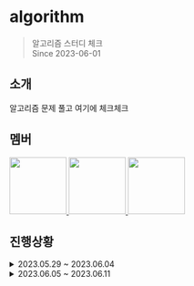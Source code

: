 # algorithm

> 알고리즘 스터디 체크   
Since 2023-06-01

<p align="center">
</p>

## 소개

알고리즘 문제 풀고 여기에 체크체크

## 멤버

<p>
<a href="https://github.com/gyeongmin1120">
  <img src="https://github.com/gyeongmin1120.png" width="100">
</a>
<a href="https://github.com/Chan-Pumpkin">
  <img src="https://github.com/Chan-Pumpkin.png" width="100">
</a>
<a href="https://github.com/kitseok">
  <img src="https://github.com/kitseok.png" width="100">
</a>
</p>

## 진행상황

<details>
  <summary>2023.05.29 ~ 2023.06.04</summary>
  <div markdown="1">
    
  ### 박기석
  :book: 프로그래머스 JAVA

  | 레벨 | 진행 상황 |
  | --- | --- |
  | Lv. |     |
  | Lv. |     |
    
  <br/>

  ### 박찬호
  :book: 프로그래머스 JAVA

  | 레벨 | 진행 상황 |
  | --- | --- |
  | Lv. |     |
  | Lv. |     |
    
  <br/>

  ### 유경민
  :book: 프로그래머스 JAVA

  | 레벨 | 진행 상황 |
  | --- | --- |
  | Lv.0 | [배열만들기 1](https://github.com/gyeongmin1120/Code-Test/tree/main/%ED%94%84%EB%A1%9C%EA%B7%B8%EB%9E%98%EB%A8%B8%EC%8A%A4/lv0/181901.%E2%80%85%EB%B0%B0%EC%97%B4%E2%80%85%EB%A7%8C%EB%93%A4%EA%B8%B0%E2%80%851) |
  | Lv.0 | [n개 간격의 원소들](https://github.com/gyeongmin1120/Code-Test/tree/main/%ED%94%84%EB%A1%9C%EA%B7%B8%EB%9E%98%EB%A8%B8%EC%8A%A4/lv0/181888.%E2%80%85n%EA%B0%9C%E2%80%85%EA%B0%84%EA%B2%A9%EC%9D%98%E2%80%85%EC%9B%90%EC%86%8C%EB%93%A4) |
  | Lv.0 | [길이에 따른 연산](https://github.com/gyeongmin1120/Code-Test/tree/main/%ED%94%84%EB%A1%9C%EA%B7%B8%EB%9E%98%EB%A8%B8%EC%8A%A4/lv0/181879.%E2%80%85%EA%B8%B8%EC%9D%B4%EC%97%90%E2%80%85%EB%94%B0%EB%A5%B8%E2%80%85%EC%97%B0%EC%82%B0) |
  | Lv.0 | [원소들의 곱과 합](https://github.com/gyeongmin1120/Code-Test/tree/main/%ED%94%84%EB%A1%9C%EA%B7%B8%EB%9E%98%EB%A8%B8%EC%8A%A4/lv0/181929.%E2%80%85%EC%9B%90%EC%86%8C%EB%93%A4%EC%9D%98%E2%80%85%EA%B3%B1%EA%B3%BC%E2%80%85%ED%95%A9) |
  | Lv.0 | [이어 붙인 수](https://github.com/gyeongmin1120/Code-Test/tree/main/%ED%94%84%EB%A1%9C%EA%B7%B8%EB%9E%98%EB%A8%B8%EC%8A%A4/lv0/181928.%E2%80%85%EC%9D%B4%EC%96%B4%E2%80%85%EB%B6%99%EC%9D%B8%E2%80%85%EC%88%98) |
  | Lv.0 | [주사위 게임 1](https://github.com/gyeongmin1120/Code-Test/tree/main/%ED%94%84%EB%A1%9C%EA%B7%B8%EB%9E%98%EB%A8%B8%EC%8A%A4/lv0/181839.%E2%80%85%EC%A3%BC%EC%82%AC%EC%9C%84%E2%80%85%EA%B2%8C%EC%9E%84%E2%80%851) |
  | Lv.0 | [더 크게 합치기](https://github.com/gyeongmin1120/Code-Test/tree/main/%ED%94%84%EB%A1%9C%EA%B7%B8%EB%9E%98%EB%A8%B8%EC%8A%A4/lv0/181939.%E2%80%85%EB%8D%94%E2%80%85%ED%81%AC%EA%B2%8C%E2%80%85%ED%95%A9%EC%B9%98%EA%B8%B0) |
  <br/>
  
  </div>
</details>

<details>
  <summary>2023.06.05 ~ 2023.06.11</summary>
  <div markdown="1">
    
  ### 박기석
  :book: 프로그래머스 JAVA

  | 레벨 | 진행 상황 |
  | --- | --- |
  | Lv. |     |
  | Lv. |     |
    
  <br/>

  ### 박찬호
  :book: 프로그래머스 JAVA

  | 레벨 | 진행 상황 |
  | --- | --- |
  | Lv. |     |
  | Lv. |     |
    
  <br/>

  ### 유경민
  :book: 프로그래머스 JAVA

  | 레벨 | 진행 상황 |
  | --- | --- |
  | Lv. |     |
  | Lv. |     |
  <br/>
  
  </div>
</details>



